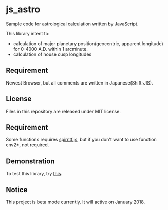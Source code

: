 # js_astro
Sample code for astrological calculation written by JavaScript.

This library intent to:

* calculation of major planetary position(geocentric, apparent longitude) for 0-4000 A.D. within 1 arcminute.
* calculation of house cusp longitudes

## Requirement
Newest Browser, but all comments are written in Japanese(Shift-JIS).

## License
Files in this repository are released under MIT license.

## Requirement
Some functions requires [spirntf.js](https://github.com/alexei/sprintf.js), but if you don't want to use function cnv2*, not required.

## Demonstration
To test this library, try [this](http://astsakai.halfmoon.jp/fortune/platest_js.html).

## Notice
This project is beta mode currently. It will active on January 2018.
